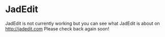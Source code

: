 JadEdit
=======

JadEdit is not currently working but you can see what JadEdit is about on http://jadedit.com
Please check back again soon!
